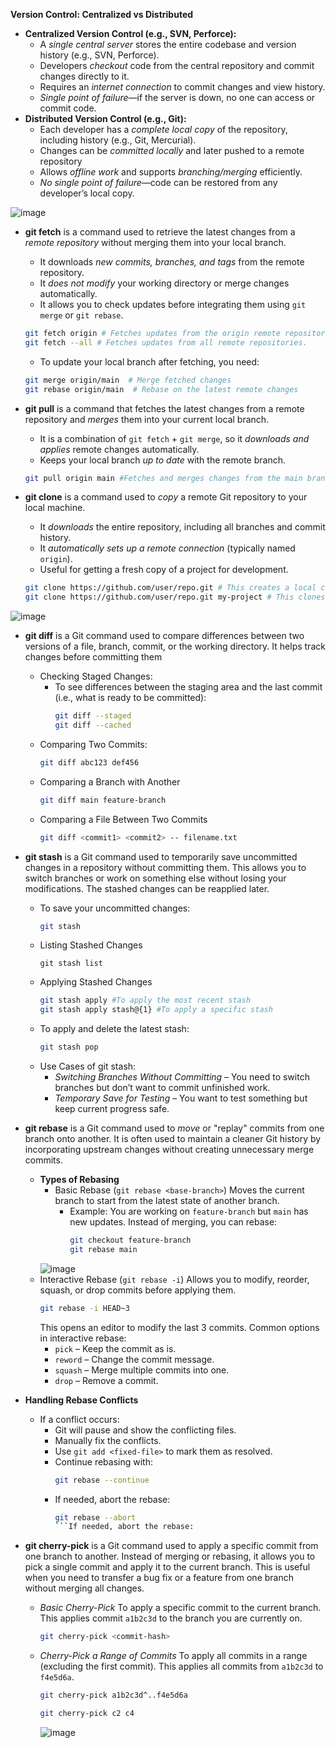 **Version Control: Centralized vs Distributed**
- **Centralized Version Control (e.g., SVN, Perforce):**
  - A *single central server* stores the entire codebase and version history (e.g., SVN, Perforce).
  - Developers *checkout* code from the central repository and commit changes directly to it.
  - Requires an *internet connection* to commit changes and view history.
  - *Single point of failure*—if the server is down, no one can access or commit code.
- **Distributed Version Control (e.g., Git):**
  - Each developer has a *complete local copy* of the repository, including history (e.g., Git, Mercurial).
  - Changes can be *committed locally* and later pushed to a remote repository
  - Allows *offline work* and supports *branching/merging* efficiently.
  - *No single point of failure*—code can be restored from any developer’s local copy.
    
![image](https://github.com/user-attachments/assets/201bdf7e-ce01-4bd0-9493-182630a53bbc)

- **git fetch** is a command used to retrieve the latest changes from a *remote repository* without merging them into your local branch.
  - It downloads *new commits, branches, and tags* from the remote repository.
  - It *does not modify* your working directory or merge changes automatically.
  - It allows you to check updates before integrating them using `git merge` or `git rebase`.
  ```bash
  git fetch origin # Fetches updates from the origin remote repository.
  git fetch --all # Fetches updates from all remote repositories.
  ```
  - To update your local branch after fetching, you need:
  ```bash
  git merge origin/main  # Merge fetched changes
  git rebase origin/main  # Rebase on the latest remote changes
  ```

- **git pull** is a command that fetches the latest changes from a remote repository and *merges* them into your current local branch.
  - It is a combination of `git fetch` + `git merge`, so it *downloads and applies* remote changes automatically.
  - Keeps your local branch *up to date* with the remote branch.
  ```bash
  git pull origin main #Fetches and merges changes from the main branch of the origin remote repository.
  ```

- **git clone** is a command used to *copy* a remote Git repository to your local machine.
  - It *downloads* the entire repository, including all branches and commit history.
  - It *automatically sets up a remote connection* (typically named `origin`).
  - Useful for getting a fresh copy of a project for development.
  ```bash
  git clone https://github.com/user/repo.git # This creates a local copy of repo.git.
  git clone https://github.com/user/repo.git my-project # This clones the repository into a folder named my-project.
  ```

![image](https://github.com/user-attachments/assets/66c19dbe-7626-4e59-9fd7-9eae5b597942)

- **git diff** is a Git command used to compare differences between two versions of a file, branch, commit, or the working directory. It helps track changes before committing them
  - Checking Staged Changes:
    - To see differences between the staging area and the last commit (i.e., what is ready to be committed):
      ```bash
      git diff --staged
      git diff --cached
      ```
  - Comparing Two Commits:
    ```bash
    git diff abc123 def456
    ```
  - Comparing a Branch with Another
    ```bash
    git diff main feature-branch
    ```
  - Comparing a File Between Two Commits
    ```bash
    git diff <commit1> <commit2> -- filename.txt
    ```

- **git stash** is a Git command used to temporarily save uncommitted changes in a repository without committing them. This allows you to switch branches or work on something else without losing your modifications. The stashed changes can be reapplied later.
  - To save your uncommitted changes:
    ```bash
    git stash
    ```
  - Listing Stashed Changes
    ```
    git stash list
    ```
  - Applying Stashed Changes
    ```bash
    git stash apply #To apply the most recent stash
    git stash apply stash@{1} #To apply a specific stash
    ```
  - To apply and delete the latest stash:
    ```bash
    git stash pop
    ```
  - Use Cases of git stash:
    - *Switching Branches Without Committing* – You need to switch branches but don’t want to commit unfinished work.
    - *Temporary Save for Testing* – You want to test something but keep current progress safe.

 - **git rebase** is a Git command used to *move* or "replay" commits from one branch onto another. It is often used to maintain a cleaner Git history by incorporating upstream changes without creating unnecessary merge commits.
   - **Types of Rebasing**
     - Basic Rebase (`git rebase <base-branch>`) Moves the current branch to start from the latest state of another branch.
       - Example: You are working on `feature-branch` but `main` has new updates. Instead of merging, you can rebase:
         ```bash
         git checkout feature-branch
         git rebase main
         ```
      ![image](https://github.com/user-attachments/assets/789ac0de-563b-4854-a053-55ecc2008caa)
    - Interactive Rebase (`git rebase -i`) Allows you to modify, reorder, squash, or drop commits before applying them.
      ```bash
      git rebase -i HEAD~3
      ```
      This opens an editor to modify the last 3 commits. Common options in interactive rebase:
      - `pick` – Keep the commit as is.
      - `reword` – Change the commit message.
      - `squash` – Merge multiple commits into one.
      - `drop` – Remove a commit.
  - **Handling Rebase Conflicts**
    - If a conflict occurs:
      - Git will pause and show the conflicting files.
      - Manually fix the conflicts.
      - Use `git add <fixed-file>` to mark them as resolved.
      - Continue rebasing with:
        ```bash
        git rebase --continue
        ```
      - If needed, abort the rebase:
        ```bash
        git rebase --abort
        ```If needed, abort the rebase:

  - **git cherry-pick** is a Git command used to apply a specific commit from one branch to another. Instead of merging or rebasing, it allows you to pick a single commit and apply it to the current branch. This is useful when you need to transfer a bug fix or a feature from one branch without merging all changes.
    - *Basic Cherry-Pick* To apply a specific commit to the current branch. This applies commit `a1b2c3d` to the branch you are currently on.
      ```bash
      git cherry-pick <commit-hash>
      ```
    - *Cherry-Pick a Range of Commits* To apply all commits in a range (excluding the first commit). This applies all commits from `a1b2c3d` to `f4e5d6a`.
      ```bash
      git cherry-pick a1b2c3d^..f4e5d6a
      ```
      ```bash
      git cherry-pick c2 c4
      ```
      ![image](https://github.com/user-attachments/assets/21542158-f16d-471a-875e-36d2ef344be7)

      


